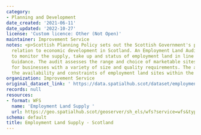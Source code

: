 ```yaml
---
category:
- Planning and Development
date_created: '2021-06-11'
date_updated: '2022-10-27'
license: 'Custom licence: Other (Not Open)'
maintainer: Improvement Service
notes: <p>Scottish Planning Policy sets out the Scottish Government's policies in
  relation to economic development in Scotland. An Employment Land Audit is produced
  to monitor the supply, take up and status of employment land in line with National
  Guidance. The audit assesses the range and choice of marketable sites and locations
  for businesses with a variety of size and quality requirements. The audit identifies
  the availability and constraints of employment land sites within the local authority.</p>
organization: Improvement Service
original_dataset_link: ' https://data.spatialhub.scot/dataset/employment_land_supply-is'
records: null
resources:
- format: WFS
  name: 'Employment Land Supply '
  url: https://geo.spatialhub.scot/geoserver/sh_els/wfs?service=wfs&typeName=sh_els:pub_els
schema: default
title: Employment Land Supply - Scotland
---
```

